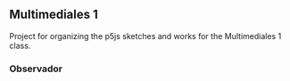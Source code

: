 ## Multimediales 1
Project for organizing the p5js sketches and works for the Multimediales 1 class. 

### Observador
